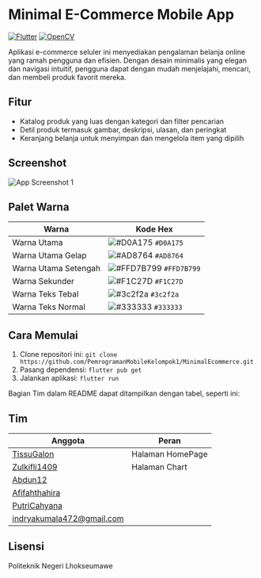 # Minimal E-Commerce Mobile App

[![Flutter](https://img.shields.io/badge/Flutter-%2302569B.svg?style=for-the-badge&logo=Flutter&logoColor=white)](https://flutter.dev/)
[![OpenCV](https://img.shields.io/badge/opencv-%23white.svg?style=for-the-badge&logo=opencv&logoColor=white)](https://opencv.org/)

Aplikasi e-commerce seluler ini menyediakan pengalaman belanja online yang ramah pengguna dan efisien. Dengan desain minimalis yang elegan dan navigasi intuitif, pengguna dapat dengan mudah menjelajahi, mencari, dan membeli produk favorit mereka.

## Fitur

- Katalog produk yang luas dengan kategori dan filter pencarian
- Detil produk termasuk gambar, deskripsi, ulasan, dan peringkat
- Keranjang belanja untuk menyimpan dan mengelola item yang dipilih

## Screenshot

![App Screenshot 1](https://imagizer.imageshack.com/v2/239x425q70/r/924/o7wHeU.png) 

## Palet Warna
| Warna             | Kode Hex                                                                |
| ----------------- | ------------------------------------------------------------------ |
| Warna Utama | ![#D0A175](https://via.placeholder.com/15/D0A175/D0A175) `#D0A175` |
| Warna Utama Gelap | ![#AD8764](https://via.placeholder.com/15/AD8764/AD8764) `#AD8764` |
| Warna Utama Setengah | ![#FFD7B799](https://via.placeholder.com/15/FFD7B799/FFD7B799) `#FFD7B799` |
| Warna Sekunder | ![#F1C27D](https://via.placeholder.com/15/F1C27D/F1C27D) `#F1C27D` |
| Warna Teks Tebal | ![#3c2f2a](https://via.placeholder.com/15/3c2f2a/3c2f2a) `#3c2f2a` |
| Warna Teks Normal | ![#333333](https://via.placeholder.com/15/333333/333333) `#333333` |

## Cara Memulai

1. Clone repositori ini: `git clone https://github.com/PemrogramanMobileKelompok1/MinimalEcommerce.git`
2. Pasang dependensi: `flutter pub get`
3. Jalankan aplikasi: `flutter run`

Bagian Tim dalam README dapat ditampilkan dengan tabel, seperti ini:

## Tim

| Anggota | Peran | 
|---------|-------|
| [TissuGalon](https://github.com/TissuGalon) | Halaman HomePage |
| [Zulkifli1409](https://github.com/Zulkifli1409) | Halaman Chart |
| [Abdun12](https://github.com/Abdun12) | |  
| [Afifahthahira](https://github.com/Afifahthahira) | |
| [PutriCahyana](https://github.com/PutriCahyana) | |
| [indryakumala472@gmail.com](https://github.com/indryakumala472) | |

## Lisensi

Politeknik Negeri Lhokseumawe